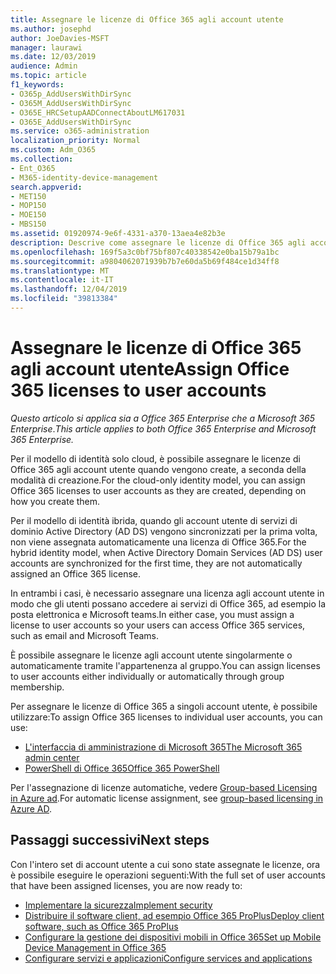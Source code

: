 ```yaml
---
title: Assegnare le licenze di Office 365 agli account utente
ms.author: josephd
author: JoeDavies-MSFT
manager: laurawi
ms.date: 12/03/2019
audience: Admin
ms.topic: article
f1_keywords:
- O365p_AddUsersWithDirSync
- O365M_AddUsersWithDirSync
- O365E_HRCSetupAADConnectAboutLM617031
- O365E_AddUsersWithDirSync
ms.service: o365-administration
localization_priority: Normal
ms.custom: Adm_O365
ms.collection:
- Ent_O365
- M365-identity-device-management
search.appverid:
- MET150
- MOP150
- MOE150
- MBS150
ms.assetid: 01920974-9e6f-4331-a370-13aea4e82b3e
description: Descrive come assegnare le licenze di Office 365 agli account utente, individualmente o in base all'appartenenza a un gruppo.
ms.openlocfilehash: 169f5a3c0bf75bf807c40338542e0ba15b79a1bc
ms.sourcegitcommit: a9804062071939b7b7e60da5b69f484ce1d34ff8
ms.translationtype: MT
ms.contentlocale: it-IT
ms.lasthandoff: 12/04/2019
ms.locfileid: "39813384"
---
```

# <a name="assign-office-365-licenses-to-user-accounts"></a><span data-ttu-id="60e55-103">Assegnare le licenze di Office 365 agli account utente</span><span class="sxs-lookup"><span data-stu-id="60e55-103">Assign Office 365 licenses to user accounts</span></span>

<span data-ttu-id="60e55-104">*Questo articolo si applica sia a Office 365 Enterprise che a Microsoft 365 Enterprise*.</span><span class="sxs-lookup"><span data-stu-id="60e55-104">*This article applies to both Office 365 Enterprise and Microsoft 365 Enterprise.*</span></span>

<span data-ttu-id="60e55-105">Per il modello di identità solo cloud, è possibile assegnare le licenze di Office 365 agli account utente quando vengono create, a seconda della modalità di creazione.</span><span class="sxs-lookup"><span data-stu-id="60e55-105">For the cloud-only identity model, you can assign Office 365 licenses to user accounts as they are created, depending on how you create them.</span></span>

<span data-ttu-id="60e55-106">Per il modello di identità ibrida, quando gli account utente di servizi di dominio Active Directory (AD DS) vengono sincronizzati per la prima volta, non viene assegnata automaticamente una licenza di Office 365.</span><span class="sxs-lookup"><span data-stu-id="60e55-106">For the hybrid identity model, when Active Directory Domain Services (AD DS) user accounts are synchronized for the first time, they are not automatically assigned an Office 365 license.</span></span>

<span data-ttu-id="60e55-107">In entrambi i casi, è necessario assegnare una licenza agli account utente in modo che gli utenti possano accedere ai servizi di Office 365, ad esempio la posta elettronica e Microsoft teams.</span><span class="sxs-lookup"><span data-stu-id="60e55-107">In either case, you must assign a license to user accounts so your users can access Office 365 services, such as email and Microsoft Teams.</span></span>

<span data-ttu-id="60e55-108">È possibile assegnare le licenze agli account utente singolarmente o automaticamente tramite l'appartenenza al gruppo.</span><span class="sxs-lookup"><span data-stu-id="60e55-108">You can assign licenses to user accounts either individually or automatically through group membership.</span></span>

<span data-ttu-id="60e55-109">Per assegnare le licenze di Office 365 a singoli account utente, è possibile utilizzare:</span><span class="sxs-lookup"><span data-stu-id="60e55-109">To assign Office 365 licenses to individual user accounts, you can use:</span></span>

- [<span data-ttu-id="60e55-110">L'interfaccia di amministrazione di Microsoft 365</span><span class="sxs-lookup"><span data-stu-id="60e55-110">The Microsoft 365 admin center</span></span>](https://docs.microsoft.com/office365/admin/subscriptions-and-billing/assign-licenses-to-users)
- [<span data-ttu-id="60e55-111">PowerShell di Office 365</span><span class="sxs-lookup"><span data-stu-id="60e55-111">Office 365 PowerShell</span></span>](https://docs.microsoft.com/office365/enterprise/powershell/assign-licenses-to-user-accounts-with-office-365-powershell)

<span data-ttu-id="60e55-112">Per l'assegnazione di licenze automatiche, vedere [Group-based Licensing in Azure ad](https://docs.microsoft.com/azure/active-directory/fundamentals/active-directory-licensing-whatis-azure-portal).</span><span class="sxs-lookup"><span data-stu-id="60e55-112">For automatic license assignment, see [group-based licensing in Azure AD](https://docs.microsoft.com/azure/active-directory/fundamentals/active-directory-licensing-whatis-azure-portal).</span></span>

## <a name="next-steps"></a><span data-ttu-id="60e55-113">Passaggi successivi</span><span class="sxs-lookup"><span data-stu-id="60e55-113">Next steps</span></span>

<span data-ttu-id="60e55-114">Con l'intero set di account utente a cui sono state assegnate le licenze, ora è possibile eseguire le operazioni seguenti:</span><span class="sxs-lookup"><span data-stu-id="60e55-114">With the full set of user accounts that have been assigned licenses, you are now ready to:</span></span>

- [<span data-ttu-id="60e55-115">Implementare la sicurezza</span><span class="sxs-lookup"><span data-stu-id="60e55-115">Implement security</span></span>](https://docs.microsoft.com/microsoft-365/security/office-365-security/security-roadmap)
- [<span data-ttu-id="60e55-116">Distribuire il software client, ad esempio Office 365 ProPlus</span><span class="sxs-lookup"><span data-stu-id="60e55-116">Deploy client software, such as Office 365 ProPlus</span></span>](https://docs.microsoft.com/DeployOffice/deployment-guide-for-office-365-proplus)
- [<span data-ttu-id="60e55-117">Configurare la gestione dei dispositivi mobili in Office 365</span><span class="sxs-lookup"><span data-stu-id="60e55-117">Set up Mobile Device Management in Office 365</span></span>](https://support.office.com/article/set-up-mobile-device-management-mdm-in-office-365-dd892318-bc44-4eb1-af00-9db5430be3cd)
- [<span data-ttu-id="60e55-118">Configurare servizi e applicazioni</span><span class="sxs-lookup"><span data-stu-id="60e55-118">Configure services and applications</span></span>](configure-services-and-applications.md)
